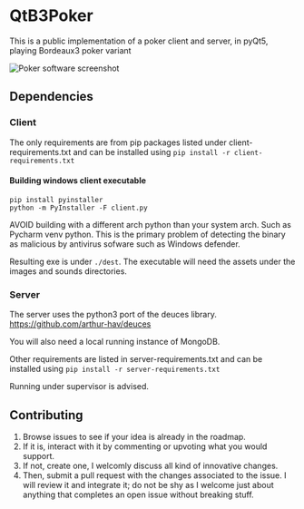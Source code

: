 # QtB3Poker

This is a public implementation of a poker client and server, in pyQt5, playing Bordeaux3 poker variant

![Poker software screenshot](https://raw.githubusercontent.com/arthur-hav/QtB3Poker/main/images/showdown.PNG)

## Dependencies

### Client

The only requirements are from pip packages listed under client-requirements.txt and can be installed using `pip install -r client-requirements.txt`

#### Building windows client executable

```
pip install pyinstaller
python -m PyInstaller -F client.py
```

AVOID building with a different arch python than your system arch. Such as Pycharm venv python. 
This is the primary problem of detecting the binary as malicious by antivirus sofware such as Windows defender.

Resulting exe is under `./dest`. The executable will need the assets
under the images and sounds directories.

### Server

The server uses the python3 port of the deuces library. https://github.com/arthur-hav/deuces

You will also need a local running instance of MongoDB.

Other requirements are listed in server-requirements.txt and can be installed 
using `pip install -r server-requirements.txt`

Running under supervisor is advised.

## Contributing

1. Browse issues to see if your idea is already in the roadmap.
2. If it is, interact with it by commenting or upvoting what you would support.
3. If not, create one, I welcomly discuss all kind of innovative changes.
4. Then, submit a pull request with the changes associated to the issue. I will review it and integrate it; do not be shy as I welcome just about anything that completes an open issue without breaking stuff.
